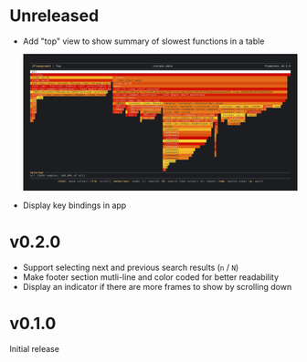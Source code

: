 # Unreleased

* Add "top" view to show summary of slowest functions in a table

  ![top_view](.github/top_view.gif)

* Display key bindings in app

# v0.2.0

* Support selecting next and previous search results (`n` / `N`)
* Make footer section mutli-line and color coded for better readability
* Display an indicator if there are more frames to show by scrolling down

# v0.1.0

Initial release
